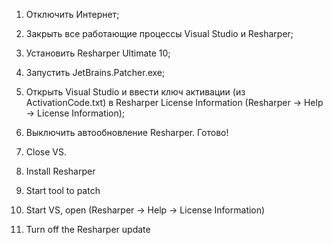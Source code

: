 1. Отключить Интернет;
2. Закрыть все работающие процессы Visual Studio и Resharper;
3. Установить Resharper Ultimate 10;
4. Запустить JetBrains.Patcher.exe;
5. Открыть Visual Studio и ввести ключ активации (из ActivationCode.txt) в Resharper License Information (Resharper -> Help -> License Information);
6. Выключить автообновление Resharper. Готово!

1. Close VS.
2. Install Resharper
3. Start tool to patch
4. Start VS, open (Resharper -> Help -> License Information)
5. Turn off the Resharper update
